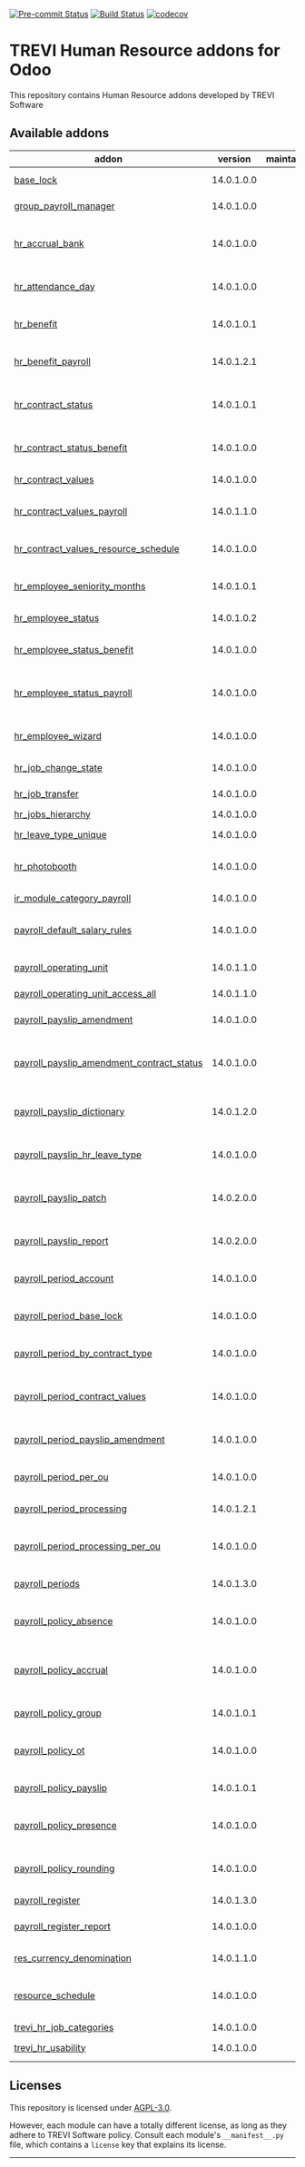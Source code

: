 
<!-- /!\ Non OCA Context : Set here the badge of your runbot / runboat instance. -->
[![Pre-commit Status](https://github.com/trevi-software/trevi-hr/actions/workflows/pre-commit.yml/badge.svg?branch=14.0)](https://github.com/trevi-software/trevi-hr/actions/workflows/pre-commit.yml?query=branch%3A14.0)
[![Build Status](https://github.com/trevi-software/trevi-hr/actions/workflows/test.yml/badge.svg?branch=14.0)](https://github.com/trevi-software/trevi-hr/actions/workflows/test.yml?query=branch%3A14.0)
[![codecov](https://codecov.io/gh/trevi-software/trevi-hr/branch/14.0/graph/badge.svg)](https://codecov.io/gh/trevi-software/trevi-hr)
<!-- /!\ Non OCA Context : Set here the badge of your translation instance. -->

<!-- /!\ do not modify above this line -->

# TREVI Human Resource addons for Odoo

This repository contains Human Resource addons developed by TREVI Software

<!-- /!\ do not modify below this line -->

<!-- prettier-ignore-start -->

[//]: # (addons)

Available addons
----------------
addon | version | maintainers | summary
--- | --- | --- | ---
[base_lock](base_lock/) | 14.0.1.0.0 |  | Base locking module.
[group_payroll_manager](group_payroll_manager/) | 14.0.1.0.0 |  | Permissions group Payroll Manager
[hr_accrual_bank](hr_accrual_bank/) | 14.0.1.0.0 |  | Basic framework for recording accruals to a time bank
[hr_attendance_day](hr_attendance_day/) | 14.0.1.0.0 |  | Attach a localized date to an attendace record
[hr_benefit](hr_benefit/) | 14.0.1.0.1 |  | Assign benefits and deductables to employees
[hr_benefit_payroll](hr_benefit_payroll/) | 14.0.1.2.1 |  | Access benefits in payroll through salary rules.
[hr_contract_status](hr_contract_status/) | 14.0.1.0.1 |  | Workflows and notifications on employee contracts.
[hr_contract_status_benefit](hr_contract_status_benefit/) | 14.0.1.0.0 |  | Link hr_contract_status with hr_benefit
[hr_contract_values](hr_contract_values/) | 14.0.1.0.0 |  | Contracts - Initial Settings
[hr_contract_values_payroll](hr_contract_values_payroll/) | 14.0.1.1.0 |  | Contract Payroll Structure Initial Settings
[hr_contract_values_resource_schedule](hr_contract_values_resource_schedule/) | 14.0.1.0.0 |  | Set working hours in default contract values.
[hr_employee_seniority_months](hr_employee_seniority_months/) | 14.0.1.0.1 |  | Calculate an employee's months of employment
[hr_employee_status](hr_employee_status/) | 14.0.1.0.2 |  | Track the HR status of employees
[hr_employee_status_benefit](hr_employee_status_benefit/) | 14.0.1.0.0 |  | Link between hr_employee_status and hr_benefit
[hr_employee_status_payroll](hr_employee_status_payroll/) | 14.0.1.0.0 |  | Adds access records to employee separation records
[hr_employee_wizard](hr_employee_wizard/) | 14.0.1.0.0 |  | Streamline the creation of a new employee record
[hr_job_change_state](hr_job_change_state/) | 14.0.1.0.0 |  | Change State of Jobs
[hr_job_transfer](hr_job_transfer/) | 14.0.1.0.0 |  | Departmental Transfer
[hr_jobs_hierarchy](hr_jobs_hierarchy/) | 14.0.1.0.0 |  | Job Hierarchy
[hr_leave_type_unique](hr_leave_type_unique/) | 14.0.1.0.0 |  | Ensure leave types are unique
[hr_photobooth](hr_photobooth/) | 14.0.1.0.0 |  | Capture employee picture with webcam
[ir_module_category_payroll](ir_module_category_payroll/) | 14.0.1.0.0 |  | Creates Payroll module category
[payroll_default_salary_rules](payroll_default_salary_rules/) | 14.0.1.0.0 |  | Default set of salary rules and categories.
[payroll_operating_unit](payroll_operating_unit/) | 14.0.1.1.0 |  | WARNING-this module will be removed.
[payroll_operating_unit_access_all](payroll_operating_unit_access_all/) | 14.0.1.1.0 |  | Access all payslips.
[payroll_payslip_amendment](payroll_payslip_amendment/) | 14.0.1.0.0 |  | Add amendments to current and future pay slips
[payroll_payslip_amendment_contract_status](payroll_payslip_amendment_contract_status/) | 14.0.1.0.0 |  | Link payslip amendments with the employee contract state.
[payroll_payslip_dictionary](payroll_payslip_dictionary/) | 14.0.1.2.0 |  | Dictionary of values that can be used in payslip calculations
[payroll_payslip_hr_leave_type](payroll_payslip_hr_leave_type/) | 14.0.1.0.0 |  | Use time-off codes (instead of names) in payslip rules
[payroll_payslip_patch](payroll_payslip_patch/) | 14.0.2.0.0 |  | Miscellaneous source code patches to payslip handling
[payroll_payslip_report](payroll_payslip_report/) | 14.0.2.0.0 |  | Comprehensive payslip report by department.
[payroll_period_account](payroll_period_account/) | 14.0.1.0.0 |  | Links payroll periods to accounting
[payroll_period_base_lock](payroll_period_base_lock/) | 14.0.1.0.0 |  | Adds a base lock field to a payroll period.
[payroll_period_by_contract_type](payroll_period_by_contract_type/) | 14.0.1.0.0 |  | Generate separate payslip batches for each contract type.
[payroll_period_contract_values](payroll_period_contract_values/) | 14.0.1.0.0 |  | Links payroll period schedules with employee contracts.
[payroll_period_payslip_amendment](payroll_period_payslip_amendment/) | 14.0.1.0.0 |  | Link payslip amendments with a payroll period.
[payroll_period_per_ou](payroll_period_per_ou/) | 14.0.1.0.0 |  | Generate separate payroll sheets for each OU.
[payroll_period_processing](payroll_period_processing/) | 14.0.1.2.1 |  | Payroll period processing wizard
[payroll_period_processing_per_ou](payroll_period_processing_per_ou/) | 14.0.1.0.0 |  | For each period process only those payslips that belong to the OU.
[payroll_periods](payroll_periods/) | 14.0.1.3.0 |  | Configurable payroll schedules.
[payroll_policy_absence](payroll_policy_absence/) | 14.0.1.0.0 |  | Define properties of an employee absense policy for payroll.
[payroll_policy_accrual](payroll_policy_accrual/) | 14.0.1.0.0 |  | Automatically or manually accrue to time banks to be withdrawn later
[payroll_policy_group](payroll_policy_group/) | 14.0.1.0.1 |  | Group payroll policies and assign them to contracts
[payroll_policy_ot](payroll_policy_ot/) | 14.0.1.0.0 |  | Assign over-time policies to a policy group
[payroll_policy_payslip](payroll_policy_payslip/) | 14.0.1.0.1 |  | Apply payroll policies duing payslip processing
[payroll_policy_presence](payroll_policy_presence/) | 14.0.1.0.0 |  | Define properties of an employee presence policy
[payroll_policy_rounding](payroll_policy_rounding/) | 14.0.1.0.0 |  | Define attendance check-in and check-out rounding policies
[payroll_register](payroll_register/) | 14.0.1.3.0 |  | Payroll Register
[payroll_register_report](payroll_register_report/) | 14.0.1.0.0 |  | List payslips with salary categories by batch.
[res_currency_denomination](res_currency_denomination/) | 14.0.1.1.0 |  | Currency Denominations
[resource_schedule](resource_schedule/) | 14.0.1.0.0 |  | Easily create, manage, and track employee shift planning.
[trevi_hr_job_categories](trevi_hr_job_categories/) | 14.0.1.0.0 |  | Job Categories
[trevi_hr_usability](trevi_hr_usability/) | 14.0.1.0.0 |  | Simplify Employee Records.

[//]: # (end addons)

<!-- prettier-ignore-end -->

## Licenses

This repository is licensed under [AGPL-3.0](LICENSE).

However, each module can have a totally different license, as long as they adhere to TREVI Software
policy. Consult each module's `__manifest__.py` file, which contains a `license` key
that explains its license.

----
<!-- /!\ Non OCA Context : Set here the full description of your organization. -->
